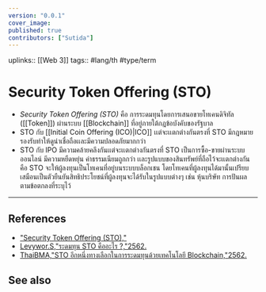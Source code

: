 ```yaml
---
version: "0.0.1"
cover_image:
published: true
contributors: ["Sutida"]
---
```

uplinks:: [[Web 3]]
tags:: #lang/th #type/term

# Security Token Offering (STO)
- *Security Token Offering (STO)* คือ การระดมทุนโดยการเสนอขายโทเคนดิจิทัล ([[Token]]) ผ่านระบบ [[Blockchain]] ที่อยู่ภายใต้กฎข้อบังคับของรัฐบาล 
- STO กับ [[Initial Coin Offering (ICO)|ICO]] เเต่จะเเตกต่างกันตรงที่ STO มีกฎหมายรองรับทำให้ดูน่าเชื่อถือเเละมีความปลอดภัยมากกว่า 
- STO กับ IPO มีความคล้ายคลึงกันเเต่จะเเตกต่างกันตรงที่ STO เป็นการซื้อ-ขายผ่านระบบออนไลน์ มีความหยืดหยุ่น ค่าธรรมเนียมถูกกว่า เเละรูปแบบของสินทรัพย์ที่ถือไว้จะเเตกต่างกัน คือ STO จะให้ผู้ลงทุนเป็นโทเคนที่อยู่บนระบบบล็อกเชน โดยโทเคนที่ผู้ลงทุนได้มานั้นเปรียบเสมือนเป็นตัวยืนยันสิทธิประโยชน์ที่ผู้ลงทุนจะได้รับในรูปแบบต่างๆ เช่น หุ้นบริษัท การปันผล ตามข้อตกลงที่ระบุไว้
---
## References
- ["Security Token Offering (STO),"](https://www.moneyland.ch/en/security-token-offering-definition)
- [Levywor.S,"ระดมทุน STO คืออะไร ?,"2562.](https://medium.com/pooldax/%E0%B8%A3%E0%B8%B0%E0%B8%94%E0%B8%A1%E0%B8%97%E0%B8%B8%E0%B8%99-sto-%E0%B8%84%E0%B8%B7%E0%B8%AD%E0%B8%AD%E0%B8%B0%E0%B9%84%E0%B8%A3-d8550f86e42)
- [ThaiBMA,"STO อีกหนึ่งทางเลือกในการระดมทุนด้วยเทคโนโลยี Blockchain,"2562.](https://www.thaibma.or.th/EN/Investors/Individual/Blog/2019/03052019.aspx)
## See also

